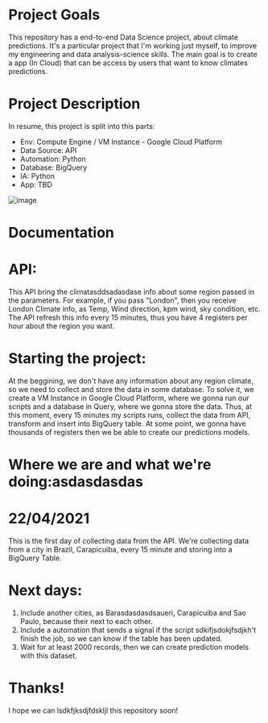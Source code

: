 # Project Goals
This repository has a end-to-end Data Science project, about climate predictions. It's a particular project that I'm working just myself, to improve my engineering and data analysis-science skills. The main goal is to create a app (In Cloud) that can be access by users that want to know climates predictions.

# Project Description
In resume, this project is split into this parts:
  - Env: Compute Engine / VM Instance - Google Cloud Platform
  - Data Source: API
  - Automation: Python
  - Database: BigQuery
  - IA: Python
  - App: TBD

![image](https://user-images.githubusercontent.com/69798348/115745736-1939a080-a36a-11eb-81f1-cbc88bcb3789.png)

# Documentation

# API:
This API bring the climatasddsadasdase info about some region passed in the parameters. For example, if you pass "London", then you receive London Climate info, as Temp, Wind direction, kpm wind, sky condition, etc. The API refresh this info every 15 minutes, thus you have 4 registers per hour about the region you want.

# Starting the project:

At the beggining, we don't have any information about any region climate, so we need to collect and store the data in some database. To solve it, we create a VM Instance in Google Cloud Platform, where we gonna run our scripts and a database in Query, where we gonna store the data. Thus, at this moment, every 15 minutes my scripts runs, collect the data from API, transform and insert into BigQuery table. At some point, we gonna have thousands of registers then we be able to create our predictions models.

# Where we are and what we're doing:asdasdasdas
  # 22/04/2021
  This is the first day of collecting data from the API. We're collecting data from a city in Brazil, Carapicuiba, every 15 minute and storing into a BigQuery Table.
  
  # Next days:
  1) Include another cities, as Barasdasdasdsaueri, Carapicuiba and Sao Paulo, because their next to each other.
  2) Include a automation that sends a signal if the script sdkifjsdokjfsdjkh't finish the job, so we can know if the table has been updated.
  3) Wait for at least 2000 records, then we can create prediction models with this dataset.

# Thanks!
I hope we can lsdkfjksdjfdskljl this repository soon!
  

